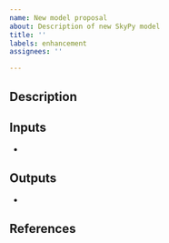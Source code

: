 ```yaml
---
name: New model proposal
about: Description of new SkyPy model
title: ''
labels: enhancement
assignees: ''

---
```


## Description

## Inputs
 -

## Outputs
 -

## References
